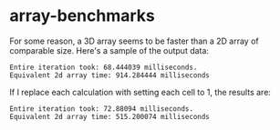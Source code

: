 # array-benchmarks
For some reason, a 3D array seems to be faster than a 2D array of comparable size. Here's a sample of the output data:

    Entire iteration took: 68.444039 milliseconds.
    Equivalent 2d array time: 914.284444 milliseconds
    
If I replace each calculation with setting each cell to 1, the results are:

    Entire iteration took: 72.88094 milliseconds.
    Equivalent 2d array time: 515.200074 milliseconds
